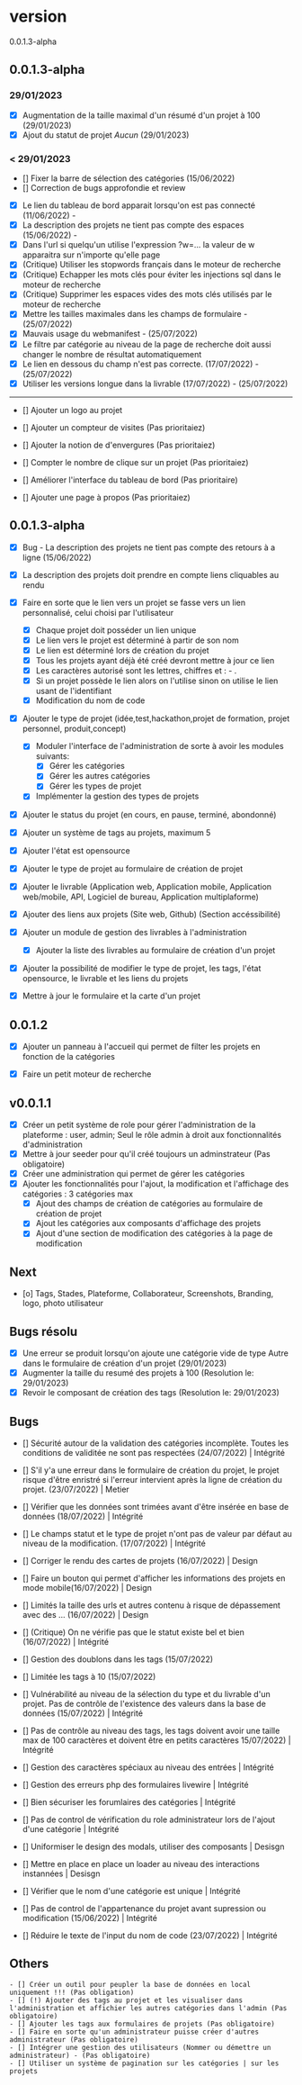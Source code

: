 # version

0.0.1.3-alpha 

## 0.0.1.3-alpha

### 29/01/2023

- [x] Augmentation de la taille maximal d'un résumé d'un projet à 100 (29/01/2023)
- [x] Ajout du statut de projet *Aucun* (29/01/2023)

### < 29/01/2023

- [] Fixer la barre de sélection des catégories (15/06/2022)
- [] Correction de bugs approfondie et review

- [x] Le lien du tableau de bord apparait lorsqu'on est pas connecté (11/06/2022) -
- [x] La description des projets ne tient pas compte des espaces  (15/06/2022) -
- [x] Dans l'url si quelqu'un utilise l'expression ?w=... la valeur de w apparaitra sur n'importe qu'elle page
- [x] (Critique) Utiliser les stopwords français dans le moteur de recherche
- [x] (Critique) Echapper les mots clés pour éviter les injections sql dans le moteur de recherche
- [x] (Critique) Supprimer les espaces vides des mots clés utilisés par le moteur de recherche
- [x] Mettre les tailles maximales dans les champs de formulaire - (25/07/2022)
- [x] Mauvais usage du webmanifest - (25/07/2022)
- [x] Le filtre par catégorie au niveau de la page de recherche doit aussi changer le nombre de résultat automatiquement
- [x] Le lien en dessous du champ n'est pas correcte. (17/07/2022) - (25/07/2022)
- [x] Utiliser les versions longue dans la livrable (17/07/2022) - (25/07/2022)

-----------------------------------------------------

- [] Ajouter un logo au projet
- [] Ajouter un compteur de visites   (Pas prioritaiez)
- [] Ajouter la notion de d'envergures  (Pas prioritaiez)
- [] Compter le nombre de clique sur un projet  (Pas prioritaiez)

- [] Améliorer l'interface du tableau de bord  (Pas prioritaire)
- [] Ajouter une page à propos (Pas prioritaiez)

## 0.0.1.3-alpha

- [x] Bug - La description des projets ne tient pas compte des retours à a ligne (15/06/2022) 
- [x] La description des projets doit prendre en compte liens cliquables au rendu
- [x] Faire en sorte que le lien vers un projet se fasse vers un lien personnalisé, celui choisi par l'utilisateur
	- [x] Chaque projet doit posséder un lien unique
	- [x] Le lien vers le projet est déterminé à partir de son nom
	- [x] Le lien est déterminé lors de création du projet
	- [x] Tous les projets ayant déjà été créé devront mettre à jour ce lien
	- [x] Les caractères autorisé sont les lettres, chiffres et : - .
	- [x] Si un projet possède le lien alors on l'utilise sinon on utilise le lien usant de l'identifiant
	- [x] Modification du nom de code

- [x] Ajouter le type de projet (idée,test,hackathon,projet de formation, projet personnel, produit,concept)
	- [x] Moduler l'interface de l'administration de sorte à avoir les modules suivants:
		- [x] Gérer les catégories
		- [x] Gérer les autres catégories
		- [x] Gérer les types de projet
	- [x] Implémenter la gestion des types de projets 

- [x] Ajouter le status du projet (en cours, en pause, terminé, abondonné)
- [x] Ajouter un système de tags au projets, maximum 5
- [x] Ajouter l'état est opensource
- [x] Ajouter le type de projet au formulaire de création de projet
- [x] Ajouter le livrable (Application web, Application mobile, Application web/mobile, API, Logiciel de bureau, Application multiplaforme)
- [x] Ajouter des liens aux projets (Site web, Github) (Section accéssibilité)

- [x] Ajouter un module de gestion des livrables à l'administration
	- [x] Ajouter la liste des livrables au formulaire de création d'un projet

- [x] Ajouter la possibilité de modifier le type de projet, les tags, l'état opensource, le livrable et les liens du projets

- [x] Mettre à jour le formulaire et la carte d'un projet

## 0.0.1.2

- [x] Ajouter un panneau à l'accueil qui permet de filter les projets en fonction de la catégories
- [x] Faire un petit moteur de recherche


## v0.0.1.1

- [x] Créer un petit système de role pour gérer l'administration de la plateforme : user, admin; Seul le rôle admin à droit aux fonctionnalités d'administration
- [x] Mettre à jour seeder pour qu'il créé toujours un adminstrateur (Pas obligatoire)
- [x] Créer une administration qui permet de gérer les catégories
- [x] Ajouter les fonctionnalités pour l'ajout, la modification et l'affichage des catégories : 3 catégories max
	- [x] Ajout des champs de création de catégories au formulaire de création de projet
	- [x] Ajout les catégories aux composants d'affichage des projets
	- [x] Ajout d'une section de modification des catégories à la page de modification
	
## Next

- [o] Tags, Stades, Plateforme, Collaborateur, Screenshots, Branding, logo, photo utilisateur	

## Bugs résolu

- [x] Une erreur se produit lorsqu'on ajoute une catégorie vide de type Autre dans le formulaire de création d'un projet (29/01/2023)
- [x] Augmenter la taille du resumé des projets à 100 (Resolution le: 29/01/2023)
- [x] Revoir le composant de création des tags (Resolution le: 29/01/2023)

## Bugs

- [] Sécurité autour de la validation des catégories incomplète. Toutes les conditions de validitée ne sont pas respectées (24/07/2022) | Intégrité

- [] S'il y'a une erreur dans le formulaire de création du projet, le projet risque d'être enristré si l'erreur intervient après la ligne de création du projet. (23/07/2022) | Metier

- [] Vérifier que les données sont trimées avant d'être insérée en base de données (18/07/2022) | Intégrité

- [] Le champs statut et le type de projet n'ont pas de valeur par défaut au niveau de la modification.  (17/07/2022) | Intégrité

- [] Corriger le rendu des cartes de projets (16/07/2022) | Design

- [] Faire un bouton qui permet d'afficher les informations des projets en mode mobile(16/07/2022) | Design

- [] Limités la taille des urls et autres contenu à risque de dépassement avec des ... (16/07/2022) | Design

- [] (Critique) On ne vérifie pas que le statut existe bel et bien (16/07/2022) | Intégrité

- [] Gestion des doublons dans les tags (15/07/2022)

- [] Limitée les tags à 10 (15/07/2022)

- [] Vulnérabilité au niveau de la sélection du type et du livrable d'un projet. Pas de contrôle de l'existence des valeurs dans la base de données (15/07/2022) | Intégrité

- [] Pas de contrôle au niveau des tags, les tags doivent avoir une taille max de 100 caractères et doivent être en petits caractères 15/07/2022) | Intégrité

- [] Gestion des caractères spéciaux au niveau des entrées | Intégrité

- [] Gestion des erreurs php des formulaires livewire | Intégrité

- [] Bien sécuriser les forumlaires des catégories | Intégrité

- [] Pas de control de vérification du role administrateur lors de l'ajout d'une catégorie | Intégrité

- [] Uniformiser le design des modals, utiliser des composants | Desisgn

- [] Mettre en place en place un loader au niveau des interactions instannées | Desisgn

- [] Vérifier que le nom d'une catégorie est unique | Intégrité

- [] Pas de control de l'appartenance du projet avant supression ou modification (15/06/2022) | Intégrité

- [] Réduire le texte de l'input du nom de code (23/07/2022) | Intégrité

## Others
	- [] Créer un outil pour peupler la base de données en local uniquement !!! (Pas obligation)
	- [] (!) Ajouter des tags au projet et les visualiser dans l'administration et affichier les autres catégories dans l'admin (Pas obligatoire)
	- [] Ajouter les tags aux formulaires de projets (Pas obligatoire)
	- [] Faire en sorte qu'un administrateur puisse créer d'autres administrateur (Pas obligatoire)
	- [] Intégrer une gestion des utilisateurs (Nommer ou démettre un administrateur) - (Pas obligatoire)
	- [] Utiliser un système de pagination sur les catégories | sur les projets

